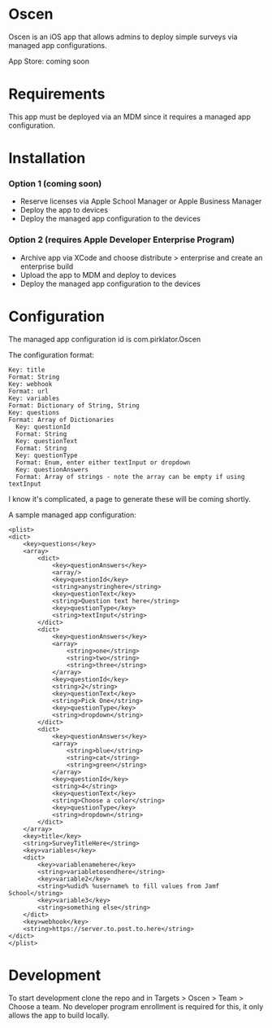 # Oscen
Oscen is an iOS app that allows admins to deploy simple surveys via managed app configurations. 

App Store: coming soon

# Requirements
This app must be deployed via an MDM since it requires a managed app configuration.

# Installation
### Option 1 (coming soon)
- Reserve licenses via Apple School Manager or Apple Business Manager
- Deploy the app to devices
- Deploy the managed app configuration to the devices
### Option 2 (requires Apple Developer Enterprise Program)
- Archive app via XCode and choose distribute > enterprise and create an enterprise build 
- Upload the app to MDM and deploy to devices
- Deploy the managed app configuration to the devices

# Configuration
The managed app configuration id is com.pirklator.Oscen

The configuration format:
```
Key: title
Format: String
Key: webhook
Format: url
Key: variables
Format: Dictionary of String, String
Key: questions
Format: Array of Dictionaries
  Key: questionId
  Format: String
  Key: questionText
  Format: String
  Key: questionType
  Format: Enum, enter either textInput or dropdown
  Key: questionAnswers
  Format: Array of strings - note the array can be empty if using textInput
```
I know it's complicated, a page to generate these will be coming shortly.

A sample managed app configuration:
```
<plist>
<dict>
    <key>questions</key>
    <array>
        <dict>
            <key>questionAnswers</key>
            <array/>
            <key>questionId</key>
            <string>anystringhere</string>
            <key>questionText</key>
            <string>Question text here</string>
            <key>questionType</key>
            <string>textInput</string>
        </dict>
        <dict>
            <key>questionAnswers</key>
            <array>
                <string>one</string>
                <string>two</string>
                <string>three</string>
            </array>
            <key>questionId</key>
            <string>2</string>
            <key>questionText</key>
            <string>Pick One</string>
            <key>questionType</key>
            <string>dropdown</string>
        </dict>
        <dict>
            <key>questionAnswers</key>
            <array>
                <string>blue</string>
                <string>cat</string>
                <string>green</string>
            </array>
            <key>questionId</key>
            <string>4</string>
            <key>questionText</key>
            <string>Choose a color</string>
            <key>questionType</key>
            <string>dropdown</string>
        </dict>
    </array>
    <key>title</key>
    <string>SurveyTitleHere</string>
    <key>variables</key>
    <dict>
        <key>variablenamehere</key>
        <string>variabletosendhere</string>
        <key>variable2</key>
        <string>%udid% %username% to fill values from Jamf School</string>
        <key>variable3</key>
        <string>something else</string>
    </dict>
    <key>webhook</key>
    <string>https://server.to.post.to.here</string>
</dict>
</plist>
```

# Development
To start development clone the repo and in Targets > Oscen > Team > Choose a team. No developer program enrollment is required for this, it only allows the app to build locally.

